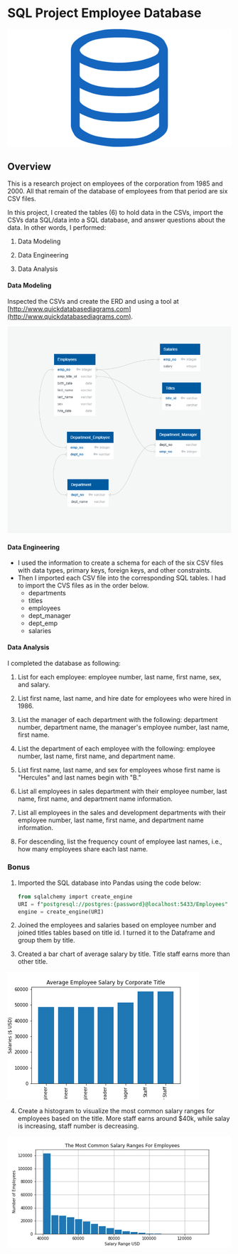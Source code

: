 
# SQL Project Employee Database

![sql.png](images/sql.png)

## Overview

This is a research project on employees of the corporation from 1985 and 2000. All that remain of the database of employees from that period are six CSV files.

In this project, I created the tables (6) to hold data in the CSVs, import the CSVs data SQL/data into a SQL database, and answer questions about the data. In other words, I performed:

1. Data Modeling

2. Data Engineering

3. Data Analysis

#### Data Modeling

Inspected the CSVs and create the ERD and using a tool at [http://www.quickdatabasediagrams.com](http://www.quickdatabasediagrams.com).

 ![](images/ERD.PNG)

#### Data Engineering

* I used the information to create a schema for each of the six CSV files with data types, primary keys, foreign keys, and other constraints.
* Then I imported each CSV file into the corresponding SQL tables. I had to import the CVS files as in the order below. 
  * departments
  * titles
  * employees
  * dept_manager
  * dept_emp
  * salaries

#### Data Analysis

I completed the database as following: 

1. List for each employee: employee number, last name, first name, sex, and salary.

2. List first name, last name, and hire date for employees who were hired in 1986.

3. List the manager of each department with the following: department number, department name, the manager's employee number, last name, first name.

4. List the department of each employee with the following: employee number, last name, first name, and department name.

5. List first name, last name, and sex for employees whose first name is "Hercules" and last names begin with "B."

6. List all employees in sales department with their employee number, last name, first name, and department name information.

7. List all employees in the sales and development departments with their employee number, last name, first name, and department name information.

8. For descending, list the frequency count of employee last names, i.e., how many employees share each last name.


### Bonus 

1. Imported the SQL database into Pandas using the code below: 

   ```sql
   from sqlalchemy import create_engine
   URI = f"postgresql://postgres:{password}@localhost:5433/Employees"
   engine = create_engine(URI)
   ```


2. Joined the employees and salaries based on employee number and joined titles tables based on title id. I turned it to the Dataframe and group them by title. 

3. Created a bar chart of average salary by title. Title staff earns more than other title. 

![](images/1.PNG)

4. Create a histogram to visualize the most common salary ranges for employees based on the title. More staff earns around $40k, while salay is increasing, staff number is decreasing.

![](images/2.PNG)


